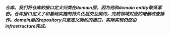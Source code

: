 #### ***仓库。我们将仓库的接口定义归类在domain层，因为他和domain entity联系紧密。仓库接口定义了和基础实施的持久化层交互契约，完成领域对应的增删改查操作。domain层的repository只是定义契约的接口，实际实现仍然由infrastructure完成。***
